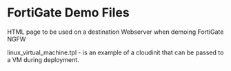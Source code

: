 # FortiGate Demo Files

HTML page to be used on a destination Webserver when demoing FortiGate NGFW

linux_virtual_machine.tpl - is an example of a cloudinit that can be passed to a VM during deployment.